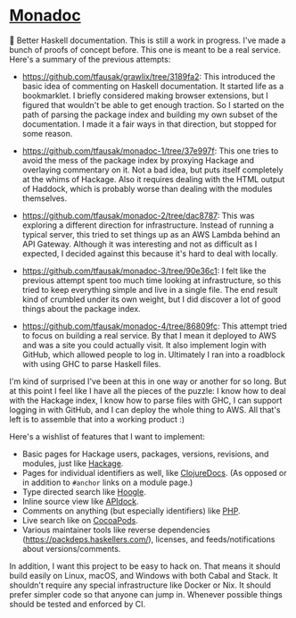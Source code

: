 # [Monadoc](https://www.monadoc.com)

<a href='https://github.com/tfausak/monadoc/actions'>
  <img align='right' alt='' src='https://github.com/tfausak/monadoc/workflows/CI/badge.svg'>
</a>

:bookmark: Better Haskell documentation. This is still a work in progress. I've made a bunch of proofs of concept before. This one is meant to be a real service. Here's a summary of the previous attempts:

- https://github.com/tfausak/grawlix/tree/3189fa2: This introduced the basic idea of commenting on Haskell documentation. It started life as a bookmarklet. I briefly considered making browser extensions, but I figured that wouldn't be able to get enough traction. So I started on the path of parsing the package index and building my own subset of the documentation. I made it a fair ways in that direction, but stopped for some reason.

- https://github.com/tfausak/monadoc-1/tree/37e997f: This one tries to avoid the mess of the package index by proxying Hackage and overlaying commentary on it. Not a bad idea, but puts itself completely at the whims of Hackage. Also it requires dealing with the HTML output of Haddock, which is probably worse than dealing with the modules themselves.

- https://github.com/tfausak/monadoc-2/tree/dac8787: This was exploring a different direction for infrastructure. Instead of running a typical server, this tried to set things up as an AWS Lambda behind an API Gateway. Although it was interesting and not as difficult as I expected, I decided against this because it's hard to deal with locally.

- https://github.com/tfausak/monadoc-3/tree/90e36c1: I felt like the previous attempt spent too much time looking at infrastructure, so this tried to keep everything simple and live in a single file. The end result kind of crumbled under its own weight, but I did discover a lot of good things about the package index.

- https://github.com/tfausak/monadoc-4/tree/86809fc: This attempt tried to focus on building a real service. By that I mean it deployed to AWS and was a site you could actually visit. It also implement login with GitHub, which allowed people to log in. Ultimately I ran into a roadblock with using GHC to parse Haskell files.

I'm kind of surprised I've been at this in one way or another for so long. But at this point I feel like I have all the pieces of the puzzle: I know how to deal with the Hackage index, I know how to parse files with GHC, I can support logging in with GitHub, and I can deploy the whole thing to AWS. All that's left is to assemble that into a working product :)

Here's a wishlist of features that I want to implement:

- Basic pages for Hackage users, packages, versions, revisions, and modules, just like [Hackage](https://hackage.haskell.org/package/flow).
- Pages for individual identifiers as well, like [ClojureDocs](https://clojuredocs.org/clojure.core/map). (As opposed or in addition to `#anchor` links on a module page.)
- Type directed search like [Hoogle](https://hoogle.haskell.org/?hoogle=Ord%20a%20%3D%3E%20%5Ba%5D%20-%3E%20%5Ba%5D).
- Inline source view like [APIdock](https://apidock.com/ruby/Enumerable/map).
- Comments on anything (but especially identifiers) like [PHP](https://www.php.net/manual/en/function.str-pad).
- Live search like on [CocoaPods](https://cocoapods.org).
- Various maintainer tools like reverse dependencies (<https://packdeps.haskellers.com/>), licenses, and feeds/notifications about versions/comments.

In addition, I want this project to be easy to hack on. That means it should build easily on Linux, macOS, and Windows with both Cabal and Stack. It shouldn't require any special infrastructure like Docker or Nix. It should prefer simpler code so that anyone can jump in. Whenever possible things should be tested and enforced by CI.
